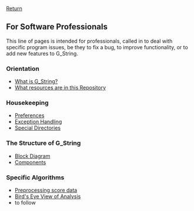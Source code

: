 [Return](../../../)
## For Software Professionals ##
This line of pages is intended for professionals, called in to deal with specific program issues, be they to fix a bug, to improve functionality, or to add new features to G_String.  
### Orientation ###
-    [What is G_String?](What_is_G_String.md)
-    [What resources are in this Repository](resources_prof.md)
 ### Housekeeping  ###
 -    [Preferences](Preferences.md)
 -    [Exception Handling](Exceptions.md)
 -    [Special Directories](Directories.md.md)
 ### The Structure of G_String ###
 -    [Block Diagram](Block_Diagram.md)
 -    [Components](Structure.md)
### Specific Algorithms ###
-    [Preprocessing score data](preprocessing.md)
-    [Bird's Eye View of Analysis](AnaBird.md)
-    to follow
